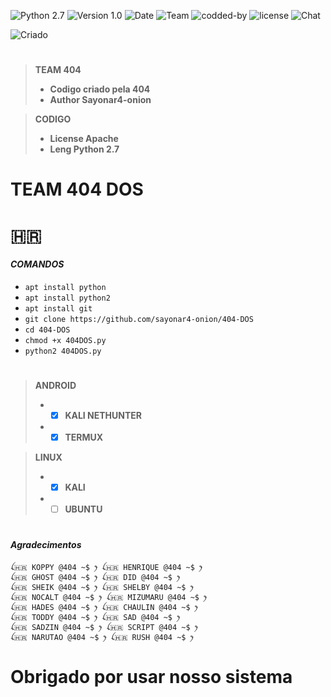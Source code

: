 ![[Python 2.7](https://github.com/sayonar4-onion)](http://img.shields.io/badge/python-2.7-blue.svg)
![[Version 1.0](https://github.com/sayonar4-onion)](http://img.shields.io/badge/version-v1.0-orange.svg)
![[Date](https://github.com/sayonar4-onion)](http://img.shields.io/badge/date-17/04/2022-yellow.svg)
![[Team](https://github.com/sayonar4-onion)](http://img.shields.io/badge/Team-404-green.svg)
![[codded-by](https://github.com/sayonar4-onion)](http://img.shields.io/badge/Codded-Sayonar4-red.svg)
![[license](https://github.com/sayonar4-onion)](http://img.shields.io/badge/License-Apache-pink.svg)
![[Chat](https://github.com/sayonar4-onion)](http://img.shields.io/badge/Chat-Igreja_Da_Misoginia-blue.svg)

![[Criado](https://github.com/sayonar4-onion)](http://img.shields.io/badge/Criado_Pela_Team_404_The_Hell-orange.svg)

#
> **TEAM 404**
> - **Codigo criado pela 404**
> - **Author Sayonar4-onion**  

> **CODIGO**
> - **License Apache**
> - **Leng Python 2.7**
#

# TEAM 404 DOS

# 🇭🇷

#### *COMANDOS*  
 - `apt install python`
 - `apt install python2`
 - `apt install git`
 - `git clone https://github.com/sayonar4-onion/404-DOS`
 - `cd 404-DOS`
 - `chmod +x 404DOS.py`
 - `python2 404DOS.py`  

#
> **ANDROID**
> - - [x] **KALI NETHUNTER**
> - - [x] **TERMUX**  

> **LINUX**
> - - [x] **KALI**
> - - [ ] **UBUNTU**
#

#### *Agradecimentos*
```
ꪶ🇭🇷 KOPPY @404 ~$ ꫂ ꪶ🇭🇷 HENRIQUE @404 ~$ ꫂ
ꪶ🇭🇷 GHOST @404 ~$ ꫂ ꪶ🇭🇷 DID @404 ~$ ꫂ
ꪶ🇭🇷 SHEIK @404 ~$ ꫂ ꪶ🇭🇷 SHELBY @404 ~$ ꫂ
ꪶ🇭🇷 NOCALT @404 ~$ ꫂ ꪶ🇭🇷 MIZUMARU @404 ~$ ꫂ
ꪶ🇭🇷 HADES @404 ~$ ꫂ ꪶ🇭🇷 CHAULIN @404 ~$ ꫂ
ꪶ🇭🇷 TODDY @404 ~$ ꫂ ꪶ🇭🇷 SAD @404 ~$ ꫂ
ꪶ🇭🇷 SADZIN @404 ~$ ꫂ ꪶ🇭🇷 SCRIPT @404 ~$ ꫂ
ꪶ🇭🇷 NARUTAO @404 ~$ ꫂ ꪶ🇭🇷 RUSH @404 ~$ ꫂ
```
#

# Obrigado por usar nosso sistema
